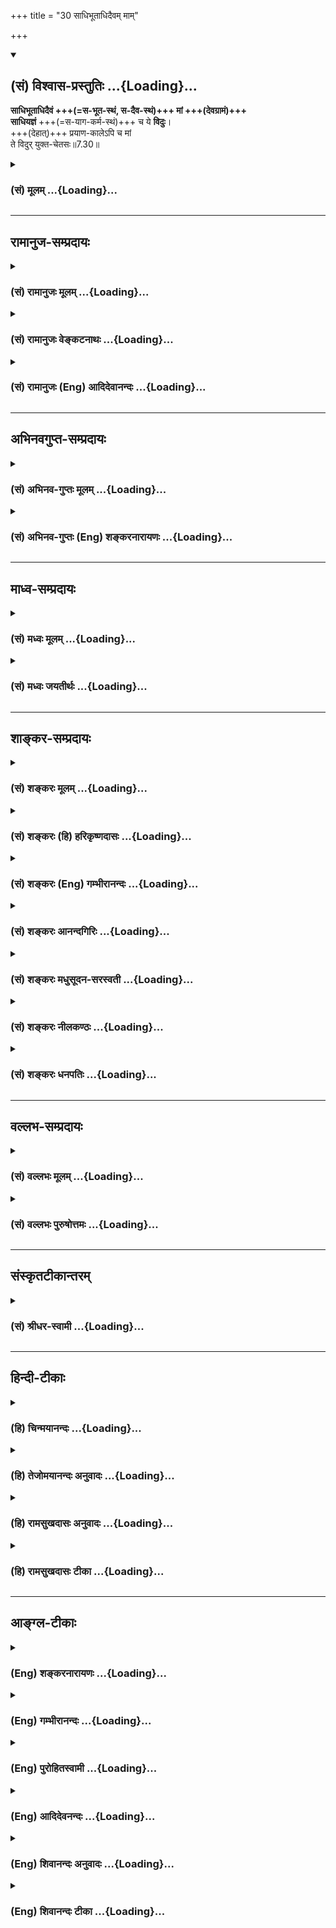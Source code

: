 +++
title = "30 साधिभूताधिदैवम् माम्"

+++
<div class="js_include" newlevelforh1="2" title="(सं) विश्वास-प्रस्तुतिः" unfilled url="/mahAbhAratam/shlokashaH/06-bhIShma-parva/03-bhagavad-gItA-parva/saMskRtam/vishvAsa-prastutiH/07_jnAna-vijnAna-yogaH/30_sAdhibhUtAdhidaiv.md">
<details open><summary><h2>(सं) विश्वास-प्रस्तुतिः ...{Loading}...</h2></summary>

**साधिभूताधिदैवं +++(=स-भूत-स्थं, स-दैव-स्थं)+++ मां +++(देवग्रामं)+++  
साधियज्ञं** +++(=स-याग-कर्म-स्थं)+++ च ये **विदुः**।  
+++(देहात्)+++ प्रयाण-कालेऽपि च मां  
ते विदुर् युक्त-चेतसः॥7.30॥
</details>
</div>
<div class="js_include collapsed" newlevelforh1="3" title="(सं) मूलम्" unfilled url="/mahAbhAratam/shlokashaH/06-bhIShma-parva/03-bhagavad-gItA-parva/saMskRtam/mUlam/07_jnAna-vijnAna-yogaH/30_sAdhibhUtAdhidaiv.md">
<details><summary><h3>(सं) मूलम् ...{Loading}...</h3></summary>

साधिभूताधिदैवं मां साधियज्ञं च ये विदुः।  
प्रयाणकालेऽपि च मां ते विदुर्युक्तचेतसः।।7.30।।
</details>
</div>


_________________
## रामानुज-सम्प्रदायः
<div class="js_include collapsed" newlevelforh1="3" title="(सं) रामानुजः मूलम्" unfilled url="/mahAbhAratam/shlokashaH/06-bhIShma-parva/03-bhagavad-gItA-parva/saMskRtam/rAmAnujaH/mUlam/07_jnAna-vijnAna-yogaH/30_sAdhibhUtAdhidaiv.md">
<details><summary><h3>(सं) रामानुजः मूलम् ...{Loading}...</h3></summary>

।।7.30।। अत्र **य** इति पुनर्निर्देशात्  
पूर्वनिर्दिष्टेभ्यः अन्ये अधिकारिणो ज्ञायन्ते। 

**साधिभूतं साधिदैवं माम्** ऐश्वर्यार्थिनो ये विदुः इत्य् एतद् 
अनुवाद-स्वरूपम् अपि  
अप्राप्तार्थत्वात् तद्-विधायकम् एव।

तथा **साधियज्ञम्** इत्यपि त्रयाणाम् अधिकारिणाम् अविशेषेण विधीयते  
अर्थ-स्वाभाव्यात् त्रयाणां हि नित्य-नैमित्तिक-रूप-महा-यज्ञाद्य्-अनुष्ठानम् अवर्जनीयम्।  
ते च **प्रयाणकाले ऽपि** स्व-प्राप्यानुगुणं **मां विदुः**।  

**ते च** इति चकारात् पूर्वे जरा-मरण-मोक्षाय यतमानाश् च **प्रयाण-कालेऽपि विदुः** इति समुच्चीयन्ते।  
अनेन ज्ञानिनः अपि अर्थस्वाभाव्यात् **साधियज्ञं मां विदुः प्रयाणकाले अपि** स्व-प्राप्यानुगुणं मां विदुः इति उक्तं भवति।

</details>
</div>
<div class="js_include collapsed" newlevelforh1="3" title="(सं) रामानुजः वेङ्कटनाथः" unfilled url="/mahAbhAratam/shlokashaH/06-bhIShma-parva/03-bhagavad-gItA-parva/saMskRtam/rAmAnujaH/venkaTanAthaH/07_jnAna-vijnAna-yogaH/30_sAdhibhUtAdhidaiv.md">
<details><summary><h3>(सं) रामानुजः वेङ्कटनाथः ...{Loading}...</h3></summary>

  
  
।।7.30।। साधिभूत इति श्लोकस्यश्वर्यार्थिविषयत्वं वक्तुमधिकारिणो
भेदमात्रज्ञापकं तावद्दर्शयति अत्रेति। पूर्वाधिकारिविषयत्वेसाधियज्ञं च ते
विदुः इति हि वक्तव्यम् न चैवं शिष्टाः पठन्ति। न चात्र यच्छब्दावृत्तेः
प्रयोजनमस्तीति भावः। प्रश्नोत्तरवशाच्चाधिकारिभेदः सेत्स्यति। एवं
सामान्येन ज्ञातमधिकारिभेदमधिभूतादिसामर्थ्याद्विशिनष्टिऐश्वर्यार्थिन
इति। जरामरणमोक्षाय \[7।29\] इत्यादाविव अत्रापि यच्छब्दवशादनुवादत्वं
प्रतीतमिति तत्प्रतिक्षिपतिइत्येतदित्यादिना। यदाग्नेयोऽष्टाकपालः
\[श.ब्रा.2।5।1।11\] इत्यादिवदिति भावः। अस्य च विधित्वं प्रश्नादिवशाच्च
फलिष्यति। नह्यवगते प्रश्नाद्यवकाशः। साधियज्ञम् इत्यस्यैकस्मिन्नधिकारिणि
निर्दिष्टस्याप्यर्थस्वाभाव्यात्ति्रष्वप्यन्वयं दर्शयति
तथेति। अर्थस्वाभाव्यादिति सर्वाधिकारिसाधारणतया
प्रमाणसिद्धयज्ञाख्यपदार्थस्वाभाव्यादित्यर्थः। एतदेव दर्शयति त्रयाणां
हीति। अन्यथासन्ध्याहीनोऽशुचिर्नित्यमनर्हः सर्वकर्मसु इत्यादिक्रमेण
कर्मानर्हत्वादिप्रसङ्ग इत्यभिप्रायेणाहअवर्जनीयमिति। अपि
चेत्येकाव्ययार्थत्वे प्रयोजनाभावात् पृथक्त्वे सप्रयोजनतया अन्वयसम्भवाच्च
विभज्याह ते चेति। अन्तिमप्रत्ययस्यैकस्यैव वक्ष्यमाणं विषयविशेषेण
प्राप्यानुगुणाकारत्वं युक्तचेतश्शब्देन विवक्षितमित्याह
स्वप्राप्यानुगुणमिति। चकारस्य पृथगन्वयेन लब्धमाहते चेति। चकारादिति
यद्वृत्तप्रतियोगिकत्वात्तद्वृत्तमैश्वर्यार्थिविषयमेव। चकारात्तु
पूर्वश्लोकोक्तानां समुच्चयः। तेषामपि ह्यन्तिमप्रत्यये विशेषो वक्ष्यत इति
भावः। त्रयाणाम् इत्यादिकमयुक्तं ज्ञानिनामत्र प्रसङ्गाभावादित्यत्राह
अनेनेति। यज्ञान्तिमप्रत्ययमात्रयोरधिकारित्रयसाधारण्यसिद्धेरिति भावः। इति
कवितार्किकसिंहस्य सर्वतन्त्रस्वतन्त्रस्य श्रीमद्वेङ्कटनाथस्य
वेदान्ताचार्यस्य कृतिषु श्रीमद्गीताभाष्यटीकायां सप्तमोऽध्यायः।।7।।

</details>
</div>
<div class="js_include collapsed" newlevelforh1="3" title="(सं) रामानुजः (Eng) आदिदेवानन्दः" unfilled url="/mahAbhAratam/shlokashaH/06-bhIShma-parva/03-bhagavad-gItA-parva/saMskRtam/rAmAnujaH/english/AdidevAnandaH/07_jnAna-vijnAna-yogaH/30_sAdhibhUtAdhidaiv.md">
<details><summary><h3>(सं) रामानुजः (Eng) आदिदेवानन्दः ...{Loading}...</h3></summary>

7.30 Here, other alified persons distinct from those already mentioned
(i.e., those who desire Kaivalya) are to be understood, because of the mention again of the term 'those' (ye). Even though the declaration -
those seekers of fortune who know Me as being connected with the higher material entities' (Adhibhuta) and 'with that which is higher to divinities' (Adhidaiva) i.e., the self in Its lordship - resmles a repetition, it is really an injunction on account of the meaning not being known otherwise. The statement of knowing Me as being connected with the sacrifice is also enjoined as an injunction for all the three types of differently alified aspirants (those who aspire for Kaivalya,
wealth and liberation) without any difference, because of the nature of the subject matter, that being sacrificial. None of the three types of aspirants can give up the performance of the great sacrifices and other rituals in the form of periodical and occasional rituals. They know Me at the hour of death in a way corresponding with their objectivies.
Because of the term ca (too) in 'they too,' those who have been mentioned before as 'striving for release from old age and death' are also to be understood along with the others as knowing Me at the hour of death. By this, even the Jnanin knows Me as being connected with the sacrifice on account of the nature of the meaning of the subject treated
(i.e., sacrifice). They also know Me even at the hour of death in a way corresponding with their objective. The purport is that, besides the others mentioned earlier like the knower of the Self, those others who are now described as knowing Him with Adhibhuta, Adhidaiva and Adhiyajna are to be included among those who will know Him at the time of death.

</details>
</div>


_________________
## अभिनवगुप्त-सम्प्रदायः
<div class="js_include collapsed" newlevelforh1="3" title="(सं) अभिनव-गुप्तः मूलम्" unfilled url="/mahAbhAratam/shlokashaH/06-bhIShma-parva/03-bhagavad-gItA-parva/saMskRtam/abhinava-guptaH/mUlam/07_jnAna-vijnAna-yogaH/30_sAdhibhUtAdhidaiv.md">
<details><summary><h3>(सं) अभिनव-गुप्तः मूलम् ...{Loading}...</h3></summary>

।।7.28 7.30।। येषाम् इत्यादि युक्त-चेतस इत्य्-अन्तम्। 

ये तु विनष्टतामसाः पुण्यापुण्य-परिक्षय-क्षेमीकृतात्मानः ते विपाटित-महा-मोह-वितानाः सर्वम् एव भगवद्-रश्मि-खचितं जरा-मरण-मय-तमिस्र-स्रुतं ब्रह्म विदन्ति आध्यात्मिकाधिभौतिकाधिदैविकाधियाज्ञिकानि च ममैव रूपान्तराणि। 

**प्रयाणकाले** च नित्यं भगवद् भावितान्तः-करणत्वात् मां जानन्ति  
यतो येषां जन्म पूर्वमेव भगवत्-तत्त्वं  
ते अन्तकाले परमेश्वरं संस्मरेयुः।  
किं जन्मासेवनया इति ये मन्यन्ते  
तेषां तूष्णींभाव एव शोभनः इति।  
  

</details>
</div>
<div class="js_include collapsed" newlevelforh1="3" title="(सं) अभिनव-गुप्तः (Eng) शङ्करनारायणः" unfilled url="/mahAbhAratam/shlokashaH/06-bhIShma-parva/03-bhagavad-gItA-parva/saMskRtam/abhinava-guptaH/english/shankaranArAyaNaH/07_jnAna-vijnAna-yogaH/30_sAdhibhUtAdhidaiv.md">
<details><summary><h3>(सं) अभिनव-गुप्तः (Eng) शङ्करनारायणः ...{Loading}...</h3></summary>

7.30 Yesam etc. upto yukta-cetasah. Those, in whom the darkness
(ignorance) has totally vanished, and the Self is well secured due to
the decaying of the good and bad effects of actions-they break off the
canopy of their \[castle of the\] mighty delusion and realise everything
as the Brahman studded (purified) with the rays of the Bhagavat,
emerging out of the darkness of old age and death; and realise 'what
governs the Self, the beings, the deities and the sacrifices are all My
own different aspects'. They also experience Me at the time of their
journey, on account of their having internal organ permanently immersed
in the thought of the Bhagavat. For, those who remember the Bhagavat
even earlier, since their birth-they at the last momnet would very well
remember the Absolute Lord. \[Hence\] it is good to simply keep silent
with regard to those who opine 'What is the use of worshiping since
\[the time of\] birth ;'

</details>
</div>


_________________
## माध्व-सम्प्रदायः
<div class="js_include collapsed" newlevelforh1="3" title="(सं) मध्वः मूलम्" unfilled url="/mahAbhAratam/shlokashaH/06-bhIShma-parva/03-bhagavad-gItA-parva/saMskRtam/madhvaH/mUlam/07_jnAna-vijnAna-yogaH/30_sAdhibhUtAdhidaiv.md">
<details><summary><h3>(सं) मध्वः मूलम् ...{Loading}...</h3></summary>

।।7.30।। Sri Madhvacharya did not comment on this sloka.

</details>
</div>
<div class="js_include collapsed" newlevelforh1="3" title="(सं) मध्वः जयतीर्थः" unfilled url="/mahAbhAratam/shlokashaH/06-bhIShma-parva/03-bhagavad-gItA-parva/saMskRtam/madhvaH/jayatIrthaH/07_jnAna-vijnAna-yogaH/30_sAdhibhUtAdhidaiv.md">
<details><summary><h3>(सं) मध्वः जयतीर्थः ...{Loading}...</h3></summary>

।।7.30।। Sri Jayatirtha did not comment on this sloka.

</details>
</div>


_________________
## शाङ्कर-सम्प्रदायः
<div class="js_include collapsed" newlevelforh1="3" title="(सं) शङ्करः मूलम्" unfilled url="/mahAbhAratam/shlokashaH/06-bhIShma-parva/03-bhagavad-gItA-parva/saMskRtam/shankaraH/mUlam/07_jnAna-vijnAna-yogaH/30_sAdhibhUtAdhidaiv.md">
<details><summary><h3>(सं) शङ्करः मूलम् ...{Loading}...</h3></summary>

।।7.30।। **साधिभूताधिदैवम्** अधिभूतं च अधिदैवं च अधिभूताधिदैवम् सह
अधिभूताधिदैवेन वर्तते इति साधिभूताधिदैवं च **मां ये विदुः**
**साधियज्ञं** च सह अधियज्ञेन साधियज्ञं ये विदुः **प्रयाणकाले अपि च**
मरणकाले अपि च **मां ते विदुः युक्तचेतसः** समाहितचित्ता इति।। इति
श्रीमत्परमहंसपरिव्राजकाचार्यस्य
श्रीगोविन्दभगवत्पूज्यपादशिष्यस्यश्रीमच्छंकरभगवतः कृतौ
श्रीमद्भगवद्गीताभाष्ये  
  
सप्तमोऽध्यायः।।  
  

</details>
</div>
<div class="js_include collapsed" newlevelforh1="3" title="(सं) शङ्करः (हि) हरिकृष्णदासः" unfilled url="/mahAbhAratam/shlokashaH/06-bhIShma-parva/03-bhagavad-gItA-parva/saMskRtam/shankaraH/hindI/harikRShNadAsaH/07_jnAna-vijnAna-yogaH/30_sAdhibhUtAdhidaiv.md">
<details><summary><h3>(सं) शङ्करः (हि) हरिकृष्णदासः ...{Loading}...</h3></summary>

।।7.30।। ( इसी प्रकार ) जो मनुष्य मुझ परमेश्वरको साधिभूताधिदैव अर्थात्
अधिभूत और अधिदैवके सहित जानते हैं एवं साधियज्ञ अर्थात् अधियज्ञके सहित भी
जानते हैं वे निरुद्धचित्त योगी लोग मरणकालमें भी मुझे यथावत् जानते हैं।

</details>
</div>
<div class="js_include collapsed" newlevelforh1="3" title="(सं) शङ्करः (Eng) गम्भीरानन्दः" unfilled url="/mahAbhAratam/shlokashaH/06-bhIShma-parva/03-bhagavad-gItA-parva/saMskRtam/shankaraH/english/gambhIrAnandaH/07_jnAna-vijnAna-yogaH/30_sAdhibhUtAdhidaiv.md">
<details><summary><h3>(सं) शङ्करः (Eng) गम्भीरानन्दः ...{Loading}...</h3></summary>

7.30 Ye, those who; viduh, know; mam, Me; sa-adhi-bhuta-adhidaivam, as
existing in the physical and the divine planes; ca, and also;
sa-adhiyajnam, as existing in the context of the sacrifice; te, they;
yukta-cetasah, of concentrated minds-those who have their minds absorbed
in God; viduh, know; mam, Me; api ca, even; prayanakale, at the time of
death. \[For those who are devoted to God, there is not only the
knowledge of Brahman as identified with all individuals and all actions
(see previous verse), but also the knowledge of It as existing in all
things on the physical, the divine and the sacrificial planes. Those who
realize Brhaman as existing in the context of all the five, viz of the
individual, of actions, of the physical,of the divine, and of the
sacrifices-for them with such a realization there is no forgetting, loss
of awareness, of Brahman even at the critical moment of death.\]

</details>
</div>
<div class="js_include collapsed" newlevelforh1="3" title="(सं) शङ्करः आनन्दगिरिः" unfilled url="/mahAbhAratam/shlokashaH/06-bhIShma-parva/03-bhagavad-gItA-parva/saMskRtam/shankaraH/AnandagiriH/07_jnAna-vijnAna-yogaH/30_sAdhibhUtAdhidaiv.md">
<details><summary><h3>(सं) शङ्करः आनन्दगिरिः ...{Loading}...</h3></summary>

।।7.30।। न केवलं भगवन्निष्ठानां सर्वाध्यात्मिककर्मात्मकब्रह्मवित्त्वमेव
किंत्वधिभूतादिसहितं तद्वेदित्वमपि सिध्यतीत्याह **साधिभूतेति।** अध्यात्मं
कर्माधिभूतमधिदैवमधियज्ञश्चेति पञ्चकमेतद्ब्रह्म ये विदुस्तेषां
यथोक्तज्ञानवतां समाहितचेतसामापदवस्थायामपि भगवत्तत्त्वज्ञानमप्रतिहतं
तिष्ठतीत्याह **प्रयाणेति।**अपिचेति निपाताभ्यां तस्यामवस्थायां
करणग्रामस्य व्यग्रतया ज्ञानासंभवेऽपि मयि समाहितचित्तानामुक्तज्ञानवतां
भगवत्तत्त्वज्ञानमयत्नलभ्यमिति द्योत्यते। तदनेन सप्तमेनोत्तममधिकारिणं
प्रति ज्ञेयं निरूपयता तदर्थमेव सर्वात्मकत्वादिकमुपदिशता
प्रकृतिद्वयद्वारेण सर्वकारणत्वादिति च वदता तत्पदवाच्यं तल्लक्ष्यं
चोपक्षिप्तम्। इति
श्रीमत्परमहंसपरिव्राजकाचार्यश्रीमच्छुद्धानन्दपूज्यपादशिष्यानन्दज्ञान0
सप्तमोऽध्यायः।।7।।  
  

</details>
</div>
<div class="js_include collapsed" newlevelforh1="3" title="(सं) शङ्करः मधुसूदन-सरस्वती" unfilled url="/mahAbhAratam/shlokashaH/06-bhIShma-parva/03-bhagavad-gItA-parva/saMskRtam/shankaraH/madhusUdana-sarasvatI/07_jnAna-vijnAna-yogaH/30_sAdhibhUtAdhidaiv.md">
<details><summary><h3>(सं) शङ्करः मधुसूदन-सरस्वती ...{Loading}...</h3></summary>

।।7.30।। नचैवंभूतानां मद्भक्तानां मृत्युकालेऽपि विवशकरणतया मद्विस्मरणं
शङ्कनीयम् यतः साधिभूताधिदैवमधिभूताधिदैवाभ्यां सहितं तथा साधियज्ञं
चाधियज्ञेन च सहितं मां ये विदुश्चिन्तयन्ति ते युक्तचेतसः सर्वदा मयि
समाहितचेतसः सन्तस्तत्संस्कारपाटवात्प्रयाणकाले प्राणोत्क्रमणकाले
करणग्रामस्यात्यन्तन्यग्रतायामपि चकारादयत्नेनैव मत्कृपया मां सर्वात्मानं
विदुर्जानन्ति तेषां मृतिकालेऽपि मदाकारैव चित्तवृत्तिः
पूर्वोपचितसंस्कारपाटवाद्भवति। तथाच ते मद्भक्तियोगात्कृतार्था एवेति भावः।
अधिभूताधिदैवाधियज्ञशब्दानुत्तरेऽध्यायेऽर्जुनप्रश्नपूर्वकं व्याख्यास्यति
भगवानिति सर्वमनाविलम्। तदत्रोत्तमाधिकारिणं प्रति ज्ञेयं मध्यमाधिकारिणं
प्रति च ध्येयं लक्षणया मुख्यया च वृत्त्या तत्पदप्रतिपाद्यं ब्रह्म
निरूपितम्।

</details>
</div>
<div class="js_include collapsed" newlevelforh1="3" title="(सं) शङ्करः नीलकण्ठः" unfilled url="/mahAbhAratam/shlokashaH/06-bhIShma-parva/03-bhagavad-gItA-parva/saMskRtam/shankaraH/nIlakaNThaH/07_jnAna-vijnAna-yogaH/30_sAdhibhUtAdhidaiv.md">
<details><summary><h3>(सं) शङ्करः नीलकण्ठः ...{Loading}...</h3></summary>

।।7.30।। एवं तत्पदार्थविवेकं सद्योमुक्तिहेतुं समाप्य
तत्प्राप्त्युपायभूतान्युपासनानि क्रममुक्तिफलानि विस्तरेण वक्तुकामः
संक्षेपेण सूत्रयति **साधिभूतेति।** अधिभूतं च अधिदैवं च ताभ्यां सहितं
साधिभूताधिदैवम्। तथाऽधियज्ञेन सहितं साधियज्ञं च मां ये विदुरुपासते ते
युक्तचेतसः। यतो नित्यं समाहितचित्तास्ततो मां प्रयाणकालेऽपि
सर्वजनव्यामोहके विदुरेव। भावनादार्ढ्यान्मरणकालेऽपि तस्य ज्ञानस्य प्रमोषो
न भवत्यतो भगवति नैरन्तर्येण दृढा भावना कर्तव्येति भावः। अधिभूतादिपदार्थं
तु भगवानेव व्याख्यास्यतीति नोक्तवन्तो वयम्।

</details>
</div>
<div class="js_include collapsed" newlevelforh1="3" title="(सं) शङ्करः धनपतिः" unfilled url="/mahAbhAratam/shlokashaH/06-bhIShma-parva/03-bhagavad-gItA-parva/saMskRtam/shankaraH/dhanapatiH/07_jnAna-vijnAna-yogaH/30_sAdhibhUtAdhidaiv.md">
<details><summary><h3>(सं) शङ्करः धनपतिः ...{Loading}...</h3></summary>

।।7.30।। ननु मरणकाले तेषां त्वद्विस्मरणस्य संभवात्कथं संसारान्मोक्ष
इत्याशङ्क्याह सेति। अधिभूतं चाधिदैवं चाधिभूताधिदैवमिति
समाहारद्वन्द्वस्तेन सहवर्तत इति तम् अधियज्ञेन सह वर्तत इति तं च मां ये
विदुः प्रयाणकाले मरणकालेऽपि च मां ते युक्तचेतसो विदुरतस्तेषां
मोक्षप्राप्तौ न कोऽपि संदेह इति। साधिभूतादिपदार्थस्तु मूलएव
स्फुटीभविष्यति। तदनेन सप्तमाध्यानेनोक्तमाधिकारिणं प्रति ज्ञेयं निरुपयता
तज्ज्ञानार्थ मध्यमाधिकारिणं प्रति तत्पदवाच्यं प्रतिपादयता तत्पदवाच्यं
तल्लक्ष्यं च प्रदर्शितम्। श्रीगीताभाष्योत्कर्षदीपिकायां
सप्तमोध्यायः।।7।।  
  

</details>
</div>


_________________
## वल्लभ-सम्प्रदायः
<div class="js_include collapsed" newlevelforh1="3" title="(सं) वल्लभः मूलम्" unfilled url="/mahAbhAratam/shlokashaH/06-bhIShma-parva/03-bhagavad-gItA-parva/saMskRtam/vallabhaH/mUlam/07_jnAna-vijnAna-yogaH/30_sAdhibhUtAdhidaiv.md">
<details><summary><h3>(सं) वल्लभः मूलम् ...{Loading}...</h3></summary>

।।7.30।। साधिभूतेति। अत्रये इति पुनर्निदेशात्पूर्वनिर्दिष्टेभ्योऽन्ये
जिज्ञासव उक्ता इत्यवसीयते। ये च मां (साधिभूतं) साधिदैवं साधियज्ञमिति
विशेषसहितं विदुरिति। किञ्च भगवत्तत्त्वजिज्ञासवः प्राणानां प्रयाणकालेऽपि
ते च मां तथाभूतमात्मानं विदुः। किम्भूतास्ते युक्तचेतस इति योगसिद्धिरन्ते
सूचिता।

</details>
</div>
<div class="js_include collapsed" newlevelforh1="3" title="(सं) वल्लभः पुरुषोत्तमः" unfilled url="/mahAbhAratam/shlokashaH/06-bhIShma-parva/03-bhagavad-gItA-parva/saMskRtam/vallabhaH/puruShottamaH/07_jnAna-vijnAna-yogaH/30_sAdhibhUtAdhidaiv.md">
<details><summary><h3>(सं) वल्लभः पुरुषोत्तमः ...{Loading}...</h3></summary>

  
  
।।7.30।। एवं ज्ञानस्य फलम् आह - साधिभूताधिदेव मेति। 

**साधिभूताधिदैवम्** - अधिभूतेन अधिकरणात्मकेन, अधिदेवेन मूलरूपेण सह, अधियज्ञेन अंशात्मक-कर्म-रूपेण च सहितं,  
**ये मां विदुस् ते युक्तचेतसः** - युक्तं तन्-निष्ठं चेतो येषां तादृशा भवन्ति - मां प्राप्नुवन्तीत्यर्थः। 

**च** पुनः **प्रयाणकाले** मरणसमयेऽपि भ्रमादि-रहितास् ते **मां विदुः** जानन्ति मरण-काले स्वज्ञानोक्त्या - "अन्ते या मतिः सा गतिः" \[ \] इति वाक्योक्तरीत्या प्राप्नुवन्तीति व्यञ्जितम्।  
  
भक्तानाम् एव श्रीकृष्ण-ज्ञान-विज्ञान-योग्यता। अतोऽत्र ज्ञानविज्ञानयोगं हरिर् उवाच हि।।7।।

</details>
</div>


_________________
## संस्कृतटीकान्तरम्
<div class="js_include collapsed" newlevelforh1="3" title="(सं) श्रीधर-स्वामी" unfilled url="/mahAbhAratam/shlokashaH/06-bhIShma-parva/03-bhagavad-gItA-parva/saMskRtam/shrIdhara-svAmI/07_jnAna-vijnAna-yogaH/30_sAdhibhUtAdhidaiv.md">
<details><summary><h3>(सं) श्रीधर-स्वामी ...{Loading}...</h3></summary>

।।7.30।। न चैवंभूतानां योगभ्रंशशङ्कापीत्याह **साधिभूताधिदैवमिति।**
अधिभूतादिशब्दानामर्थं भगवानेवानन्तराध्याये व्याख्यास्यति।
अधिभूतेनाधिदैवेन च सहाधियज्ञेन च सहितं ये मां भजन्ति ते युक्तचेतसः
मय्यासक्तमनसः प्रयाणकालेऽपि मरणसमयेऽपि मां विदुर्जानन्ति नतु तदापि
व्याकुलीभूय मां विस्मरन्ति। अतो मद्भक्तानां न योगभ्रंशशङ्केत्यर्थः।

</details>
</div>


_________________
## हिन्दी-टीकाः
<div class="js_include collapsed" newlevelforh1="3" title="(हि) चिन्मयानन्दः" unfilled url="/mahAbhAratam/shlokashaH/06-bhIShma-parva/03-bhagavad-gItA-parva/hindI/chinmayAnandaH/07_jnAna-vijnAna-yogaH/30_sAdhibhUtAdhidaiv.md">
<details><summary><h3>(हि) चिन्मयानन्दः ...{Loading}...</h3></summary>

।।7.30।। आत्मानुभवी पुरुष न केवल मन के स्वभाव (अध्यात्म) और कर्म ऋ़े
स्वरूप को ही जानते हैं वरन् वे अधिभूत (पंच विषय रूप जगत्) अधिदैव
(इन्द्रिय मन और बुद्धि की कार्य प्रणाली) और अधियज्ञ अर्थात् उन
परिस्थितियों को भी जानते हैं जिनमें विषय ग्रहण रूप यज्ञ सम्पन्न होता
है। ईश्वर के किसी रूप विशेष के भक्त के विषय में सम्भवत यह धारणा उचित हो
सकती है कि भक्तजन अव्यावहारिक होते हैं और उनमें सांसारिक जीवन को
सफलतापूर्वक जीने की कुशलता नहीं होती। एक सगुण उपासक अपने इष्ट देवता का
ध्यान करने में ही इतना भावुक और व्यस्त हो जाता है कि उसमें संसार को
समझने की न रुचि होती है और न क्षमता। परन्तु वेदान्त शास्त्र में
आत्मज्ञानी पुरुष का जो चित्रण मिलता है उसके अनुसार वह पुरुष न केवल
आत्मानुभव में दृढ़निष्ठ होता है वरन् वह सर्वत्र सदा एवं समस्त
परिस्थितियों में अपने मन का स्वामी बना रहता है और ऐसी सार्मथ्य से
सम्पन्न होता है जिसे सम्पूर्ण जगत् को स्वीकार करना पड़ता है। ऐसा
स्वामित्व प्राप्त पुरुष ही जगत् को नेतृत्व प्रदान कर सकता है। सब प्रकार
के असंयम एवं विपर्ययों से मुक्त वह ज्ञानी पुरुष अध्यात्म और अधिभूत को
जानते हुए जगत् में ईश्वर के समान रहता है। सारांशत इस अध्याय की समाप्ति
भगवान् की इस घोषणा के साथ होती है कि जो पुरुष मुझे जानता है वह सब कुछ
जानता है। भगवान् श्रीकृष्ण के समान वह अपनी वर्तमान तथा भावी पीढ़ियों के
भाग्य निर्माण में मार्गदर्शक बनता है। इस अध्याय के अन्तिम दो श्लोक उनमें
प्रयुक्त पारिभाषिक शब्दों का पूर्णरूप से वर्णन नहीं करते हैं। ये
सूत्ररूप श्लोक हैं जिनका विस्तृत विवेचन अगले अध्याय में किया गया है। दो
अध्यायों को संबद्ध करने की पारम्परिक शास्त्रीय पद्धतियों में से यह एक
पद्धति है। conclusionँ़ तत्सदिति श्रीमद्भगवद्गीतासूपनिषत्सु
ब्रह्मविद्यायां योगशास्त्रे  
  
श्रीकृष्णार्जुनसंवादे ज्ञानविज्ञानयोगो नाम सप्तमोऽध्याय।। इस प्रकार
श्रीकृष्णार्जुनसंवाद के रूप में ब्रह्मविद्या और योगशास्त्र स्वरूप
श्रीमद्भगवद्गीतोपनिषद् का ज्ञानविज्ञानयोग नामक सप्तम अध्याय समाप्त होता
है। उपनिषदों में उपदिष्ट सिद्धांत महर्षि व्यास के समय केवल काव्यत्मक
पूर्णत्व के काल्पनिक वर्णन के रूप में रह गये थे जिनका जीवन की वास्तविकता
से कोई सम्बन्ध नहीं था। इस प्रकार अपनी संस्कृति के मूल वैभव एवं सार्मथ्य
से विलग हुए हिन्दुओं की सांस्कृतिक चेतना में पुनर्जीवित करना आवश्यक था।
यह कार्य उन्हें उनके दार्शनिक सिद्धांतों में सौन्दर्य एवं तेजस्विता को
दर्शा कर सम्पन्न किया जा सकता था। इस अध्याय में भगवान् श्रीकृष्ण ने
निश्चयात्मक रूप से यह सिद्ध किया है तथा इस पर बल दिया है कि वेदान्त
प्रतिपादित पूर्णत्व कोई कल्पना नहीं वरन् वह साधक की वास्तविक उपलब्धि बन
सकती है जिसे जीवन में सफलतापूर्वक जी कर वह अप्ानी पीढ़ी का कल्याण कर
सकता है। अत इस अध्याय का ज्ञानविज्ञानयोग शीर्षक अत्यन्त उपयुक्त है। केवल
ज्ञान विशेष उपयोगी नहीं होता। ज्ञान का पूर्णत्व उसके यथार्थ अनुभव में
है। ज्ञान का उपदेश तो दिया जा सकता है परन्तु अनुभव (विज्ञान) नहीं। धर्म
तत्त्व ज्ञान का उपदेश देता है और उसके साथ ही उन उपायों का भी निर्देशन
करता है जिनके द्वारा वह ज्ञान साधक का अपना विज्ञान बन सके और जीवन के साथ
एकरूप हो जाय। इस प्रकार धर्म का प्रयोजन ऐसे अनुभवी पुरुषों का निर्माण
करना है जो जीवन के परम पुरुषार्थ को प्राप्त करके धर्म को सत्योचित
प्रमाणित कर सकें और अपनी पीढ़ियों को आनन्दाभिभूत करके कृतार्थ करने में
सक्षम हों।

</details>
</div>
<div class="js_include collapsed" newlevelforh1="3" title="(हि) तेजोमयानन्दः अनुवादः" unfilled url="/mahAbhAratam/shlokashaH/06-bhIShma-parva/03-bhagavad-gItA-parva/hindI/tejomayAnandaH/anuvAdaH/07_jnAna-vijnAna-yogaH/30_sAdhibhUtAdhidaiv.md">
<details><summary><h3>(हि) तेजोमयानन्दः अनुवादः ...{Loading}...</h3></summary>

।।7.30।। जो पुरुष अधिभूत और अधिदैव तथा अधियज्ञ के सहित मुझे जानते हैं,
वे युक्तचित्त वाले पुरुष अन्तकाल में भी मुझे जानते हैं।।

</details>
</div>
<div class="js_include collapsed" newlevelforh1="3" title="(हि) रामसुखदासः अनुवादः" unfilled url="/mahAbhAratam/shlokashaH/06-bhIShma-parva/03-bhagavad-gItA-parva/hindI/rAmasukhadAsaH/anuvAdaH/07_jnAna-vijnAna-yogaH/30_sAdhibhUtAdhidaiv.md">
<details><summary><h3>(हि) रामसुखदासः अनुवादः ...{Loading}...</h3></summary>

।।7.30।। जो मनुष्य अधिभूत, अधिदैव और अधियज्ञके सहित मुझे जानते हैं, वे
युक्तचेता मनुष्य अन्तकालमें भी मुझे ही जानते हैं अर्थात् प्राप्त होते
हैं।

</details>
</div>
<div class="js_include collapsed" newlevelforh1="3" title="(हि) रामसुखदासः टीका" unfilled url="/mahAbhAratam/shlokashaH/06-bhIShma-parva/03-bhagavad-gItA-parva/hindI/rAmasukhadAsaH/TIkA/07_jnAna-vijnAna-yogaH/30_sAdhibhUtAdhidaiv.md">
<details><summary><h3>(हि) रामसुखदासः टीका ...{Loading}...</h3></summary>

।।7.30।।***व्याख्या--'*साधिभूताधिदैवं मां साधियज्ञं च ये
विदुः'--**\[पूर्वश्लोकमें निर्गुणनिराकारको जाननेका वर्णन करके अब
सगुणसाकारको जाननेकी बात कहते हैं। \]यहाँ अधिभूत नाम भौतिक स्थूल सृष्टिका
है जिसमें तमोगुणकी प्रधानता है। जितनी भी भौतिक सृष्टि है उसकी स्वतन्त्र
सत्ता नहीं है। उसका क्षणमात्र भी स्थायित्व नहीं है। फिर भी यह भौतिक
सृष्टि सत्य दीखती है अर्थात् इसमें सत्यता स्थिरता सुखरूपता श्रेष्ठता और
आकर्षण दीखता है। यह सत्यता आदि सबकेसब वास्तवमें भगवान्के ही हैं
क्षणभङ्गुर संसारके नहीं। तात्पर्य है कि जैसे बर्फकी सत्ता जलके बिना नहीं
हो सकती ऐसे ही भौतिक स्थूल सृष्टि अर्थात् अधिभूतकी सत्ता भगवान्के बिना
नहीं हो सकती। इस प्रकार तत्त्वसे यह संसार भगवत्स्वरूप ही है ऐसा जानना ही
अधिभूतके सहित भगवान्को जानना है। अधिदैव नाम सृष्टिकी रचना करनेवाले
हिरण्यगर्भ ब्रह्माजीका है जिनमें रजोगुणकी प्रधानता है। भगवान् ही
ब्रह्माजीके रूपमें प्रकट होते हैं अर्थात् तत्त्वसे ब्रह्माजी भगवत्स्वरूप
ही हैं ऐसा जानना ही अधिदैवके सहित भगवान्को जानना है। अधियज्ञ नाम भगवान्
विष्णुका है जो अन्तर्यामीरूपसे सबमें व्याप्त हैं और जिनमें सत्त्वगुणकी
प्रधानता है। तत्त्वसे भगवान् ही अन्तर्यामीरूपसे सबमें परिपूर्ण हैं ऐसा
जानना ही अधियज्ञके सहित भगवान्को जानना है। अधिभूत अधिदैव और अधियज्ञके
सहित भगवान्को जाननेका तात्पर्य है कि भगवान् श्रीकृष्णके शरीरके किसी एक
अंशमें विराट्रूप है (गीता 10। 42 11। 7) और उस विराट्रूपमें अधिभूत (अनन्त
ब्रह्माण्ड) अधिदैव (ब्रह्माजी) और अधियज्ञ (विष्णु) आदि सभी हैं जैसा कि
अर्जुनने कहा है हे देव मैं आपके शरीरमें सम्पूर्ण प्राणियोंको जिनकी
नाभिसे कमल निकला है उन विष्णुको कमलपर विराजमान ब्रह्मको और शंकर आदिको
देख रहा हूँ (गीता 11। 15)। अतः तत्त्वसे अधिभूत अधिदैव और अधियज्ञ भगवान्
श्रीकृष्ण ही हैं। श्रीकृष्ण ही समग्र भगवान् हैं। '**प्रयाणकालेऽपि च मां
ते विदुर्युक्तचेतसः'--**जो संसारके भोगों और संग्रहकी
प्राप्तिअप्राप्तिमें समान रहनेवाले हैं तथा संसारसे सर्वथा उपरत होकर
भगवान्में लगे हुए हैं वे पुरुष युक्तचेता हैं। ऐसे युक्तचेता मनुष्य
अन्तकालमें भी मेरेको ही जानते हैं अर्थात् अन्तकालकी पीड़ा आदिमें भी वे
मेरेमें ही अटलरूपसे स्थित रहते हैं। उनकी ऐसी दृढ़ स्थिति होती है कि वे
स्थूल और सूक्ष्मशरीरमें कितनी ही हलचल होनेपर भी कभी किञ्चिन्मात्र भी
विचलित नहीं होते।  
  
**भगवान्के समग्ररूपसम्बन्धी** **विशेष बात**  
  
(1)  
  
प्रकृति और प्रकृतिके कार्य क्रिया पदार्थ आदिके साथ अपना सम्बन्ध माननेसे
ही सभी विकार पैदा होते हैं और उन क्रिया पदार्थ आदिकी प्रकटरूपसे सत्ता
दीखने लग जाती है। परन्तु प्रकृति और प्रकृतिके कार्यसे सर्वथा
सम्बन्धविच्छेद करके भगवत्स्वरूपमें स्थित होनेसे उनकी स्वतन्त्र सत्ता उस
भगवत्तत्त्वमें ही लीन हो जाती है। फिर उनकी कोई स्वतन्त्र सत्ता नहीं
दीखती। जैसे किसी व्यक्तिके विषयमें हमारी जो अच्छे और बुरेकी मान्यता है वह
मान्यता हमारी ही की हुई है। तत्त्वसे तो वह व्यक्ति भगवान्का स्वरूप है
अर्थात् उस व्यक्तिमें तत्त्वके सिवाय दूसरा कोई स्वतन्त्र व्यक्तित्व ही
नहीं है। ऐसे ही संसारमें यह ठीक है यह बेठीक है इस प्रकार ठीकबेठीककी
मान्यता हमारी ही की हुई है। तत्त्वसे तो संसार भगवान्का स्वरूप ही है। हाँ
संसारमें जो वर्णआश्रमकी मर्यादा है ऐसा काम करना चाहिये और ऐसा नहीं करना
चाहिये यह जो विधिनिषेधकी मर्यादा है इसको महापुरुषोंने जीवोंके कल्याणार्थ
व्यवहारके लिये मान्यता दी है। जब यह भौतिक सृष्टि नहीं थी तब भी भगवान् थे
और इसके लीन होनेपर भी भगवान् रहेंगे इस तरहसे जब वास्तविक भगवत्तत्त्वका
बोध हो जाता है तब भौतिक सृष्टिकी सत्ता भगवान्में ही लीन हो जाती है
अर्थात् इस सृष्टिकी स्वतन्त्र सत्ता नहीं रहती। इसका यह तात्पर्य नहीं है
कि संसारकी स्वतन्त्र सत्ता न रहनेपर संसार मिट जाता है उसका अभाव हो जाता
है प्रत्युत अन्तःकरणमें सत्यत्वेन जो संसारकी सत्ता और महत्ता बैठी हुई थी
जो कि जीवके कल्याणमें बाधक थी वह नहीं रहती। जैसे सोनेके गहनोंकी अनेक
तरहकी आकृति और अलगअलग उपयोग होनेपर भी उन सबमें एक ही सोना है ऐसे ही
भगवद्भक्तके द्वारा अनेक तरहका यथायोग्य सांसारिक व्यवहार होनेपर भी उन
सबमें एक ही भगवत्तत्त्व है ऐसी अटलबुद्धि रहती है। इस तत्त्वको समझनेके
लिये ही उन्तीसवें और तीसवें श्लोकमें समग्ररूपका वर्णन हुआ है। (2)  
  
उपासनाकी दृष्टिसे भगवान्के प्रायः दो रूपोंका विशेष वर्णन आता है एक सगुण
और एक निर्गुण। इनमें सगुणके दो भेद होते हैं एक सगुणसाकार और एक
सगुणनिराकार। परन्तु निर्गुणके दो भेद नहीं होते निर्गुण निराकार ही होता
है। हाँ निराकारके दो भेद होते हैं एक सगुणनिराकार और एक
निर्गुणनिराकार। उपासना करनेवाले दो रुचिके होते हैं एक सगुणविषयक रुचिवाला
होता है और एक निर्गुणविषयक रुचिवाला होता है। परन्तु इन दोनोंकी उपासना
भगवान्के सगुणनिराकार रूपसे ही शुरू होती है जैसे परमात्मप्राप्तिके लिये
कोई भी साधक चलता है तो वह पहले परमात्मा है इस प्रकार परमात्माकी सत्ताको
मानता है और वे परमात्मा सबसे श्रेष्ठ हैं सबसे दयालु हैं उनसे बढ़कर कोई
है नहीं ऐसे भाव उसके भीतर रहते हैं तो उपासना सगुणनिराकारसे ही शुरू हुई।
इसका कारण यह है कि बुद्धि प्रकृतिका कार्य (सगुण) होनेसे निर्गुणको पकड़
नहीं सकती। इसलिये निर्गुणके उपासकका लक्ष्य तो निर्गुणनिराकार होता है पर
बुद्धिसे वह सगुणनिराकारका ही चिन्तन करता है **(टिप्पणी प₀ 445)**। सगुणकी
ही उपासना करनेवाले पहले सगुणसाकार मानकर उपासना करते हैं। परन्तु मनमें
जबतक साकाररूप दृढ़ नहीं होता तबतक प्रभु हैं और वे मेरे सामने हैं ऐसी
मान्यता मुख्य होती है। इस मान्यतामें सगुण भगवान्की अभिव्यक्ति जितनी अधिक
होती है उतनी ही उपासना ऊँची मानी जाती है। अन्तमें जब वह सगुणसाकाररूपसे
भगवान्के दर्शन भाषण स्पर्श और प्रसाद प्राप्त कर लेता है तब उसकी उपासनाकी
पूर्णता हो जाती है। निर्गुणकी उपासना करनेवाले परमात्माको सम्पूर्ण
संसारमें व्यापक समझते हुए चिन्तन करते हैं। उनकी वृत्ति जितनी ही सूक्ष्म
होती चली जाती है उतनी ही उनकी उपासना ऊँची मानी जाती है। अन्तमें सांसारिक
आसक्ति और गुणोंका सर्वथा त्याग होनेपर जब मैं तू आदि कुछ भी नहीं रहता
केवल चिन्मयतत्त्व शेष रह जाता है तब उसकी उपासनाकी पूर्णता हो जाती है। इस
प्रकार दोनोंकी अपनीअपनी उपासनाकी पूर्णता होनेपर दोनोंकी एकता हो जाती है
अर्थत् दोनों एक हीतत्त्वको प्राप्त हो जाते हैं **(टिप्पणी प₀ 446.1)**।
सगुणसाकारके उपासकोंको तो भगवत्कृपासे निर्गुणनिराकारका भी बोध हो जाता है
**मम दरसन फल परम अनूपा। जीव पाव निज सहज सरूपा।।**(मानस 3। 36। 5)
निर्गुणनिराकारके उपासकमें यदि भक्तिके संस्कार हैं और भगवान्के दर्शनकी
अभिलाषा है तो उसे भगवान्के दर्शन हो जाते हैं अथवा भगवान्को उससे कुछ काम
लेना होता है तो भगवान् अपनी तरफसे भी दर्शन दे सकते हैं। जैसे
निर्गुणनिराकारके उपासक मधुसूदनाचार्यजीको भगवान्ने अपनी तरफसे दर्शन दिये
थे **(टिप्पणी प₀ 446.2)**। (3)  
  
वास्तवमें परमात्मा सगुणनिर्गुण साकारनिराकार सब कुछ हैं। सगुणनिर्गुण तो
उनके विशेषण हैं नाम हैं। साधक परमात्माको गुणोंके सहित मानता है तो उसके
लिये वे सगुण हैं और साधक उनको गुणोंसे रहित मानता है तो उसके लिये वे
निर्गुण हैं। वास्तवमें परमात्मा सगुण तथा निर्गुण दोनों हैं और दोनोंसे
परे भी हैं। परन्तु इस वास्तविकताका पता तभी लगता है जब बोध होता
है। भगवान्के सौन्दर्य माधुर्य ऐश्वर्य औदार्य आदि जो दिव्य गुण हैं उन
गुणोंके सहित सर्वत्र व्यापक परमात्माको सगुण कहते हैं। इस सगुणके दो भेद
होते हैं

</details>
</div>


_________________
## आङ्ग्ल-टीकाः
<div class="js_include collapsed" newlevelforh1="3" title="(Eng) शङ्करनारायणः" unfilled url="/mahAbhAratam/shlokashaH/06-bhIShma-parva/03-bhagavad-gItA-parva/english/shankaranArAyaNaH/07_jnAna-vijnAna-yogaH/30_sAdhibhUtAdhidaiv.md">
<details><summary><h3>(Eng) शङ्करनारायणः ...{Loading}...</h3></summary>

7.30. Those who realise Me as one \[identical\] with what governs the beings, deities and with what governs the sacrifices-they, even at the moment of their journey, experience Me, with their mastering the Yoga.

</details>
</div>
<div class="js_include collapsed" newlevelforh1="3" title="(Eng) गम्भीरानन्दः" unfilled url="/mahAbhAratam/shlokashaH/06-bhIShma-parva/03-bhagavad-gItA-parva/english/gambhIrAnandaH/07_jnAna-vijnAna-yogaH/30_sAdhibhUtAdhidaiv.md">
<details><summary><h3>(Eng) गम्भीरानन्दः ...{Loading}...</h3></summary>

7.30 Those who know me as existing in the physical and the divine planes, and also in the context of the sacrifice, they of concentrated minds know Me even at the time of death.

</details>
</div>
<div class="js_include collapsed" newlevelforh1="3" title="(Eng) पुरोहितस्वामी" unfilled url="/mahAbhAratam/shlokashaH/06-bhIShma-parva/03-bhagavad-gItA-parva/english/purohitasvAmI/07_jnAna-vijnAna-yogaH/30_sAdhibhUtAdhidaiv.md">
<details><summary><h3>(Eng) पुरोहितस्वामी ...{Loading}...</h3></summary>

7.30 Those who see Me in the life of the world, in the universal sacrifice, and as pure Divinity, keeping their minds steady, they live in Me, even in the crucial hour of death."

</details>
</div>
<div class="js_include collapsed" newlevelforh1="3" title="(Eng) आदिदेवनन्दः" unfilled url="/mahAbhAratam/shlokashaH/06-bhIShma-parva/03-bhagavad-gItA-parva/english/AdidevanandaH/07_jnAna-vijnAna-yogaH/30_sAdhibhUtAdhidaiv.md">
<details><summary><h3>(Eng) आदिदेवनन्दः ...{Loading}...</h3></summary>

7.30 And those who know Me with the Adhibhuta, Adhidaiva and the Adhiyajna, they too, with their minds fixed in meditation, know Me even at the hour of death.

</details>
</div>
<div class="js_include collapsed" newlevelforh1="3" title="(Eng) शिवानन्दः अनुवादः" unfilled url="/mahAbhAratam/shlokashaH/06-bhIShma-parva/03-bhagavad-gItA-parva/english/shivAnandaH/anuvAdaH/07_jnAna-vijnAna-yogaH/30_sAdhibhUtAdhidaiv.md">
<details><summary><h3>(Eng) शिवानन्दः अनुवादः ...{Loading}...</h3></summary>

7.30 Those who know Me with the Adhibhuta (pertaining to the elements),
Adhidaiva (pertaining to the gods) and the Adhiyajna (pertaining to the sacrifice) know Me even at the time of death, steadfast in mind.

</details>
</div>
<div class="js_include collapsed" newlevelforh1="3" title="(Eng) शिवानन्दः टीका" unfilled url="/mahAbhAratam/shlokashaH/06-bhIShma-parva/03-bhagavad-gItA-parva/english/shivAnandaH/TIkA/07_jnAna-vijnAna-yogaH/30_sAdhibhUtAdhidaiv.md">
<details><summary><h3>(Eng) शिवानन्दः टीका ...{Loading}...</h3></summary>

7.30 साधिभूताधिदैवम् with the Adhibhuta and the Adhidaiva together; माम्
Me; साधियज्ञम् with the Adhiyajna; च and; ये who; विदुः know; प्रयाणकाले
at the time of death; अपि even; च and; माम् Me; ते they; विदुः know;
युक्तचेतसः steadfast in mind.Commentary They who are steadfast in mind;
who have taken refuge in Me; who know Me as the knowledge of elements in the physical plane; as the knowledge of the gods in the celestial or mental plane; as the knowledge of the sacrifice in the realm of sacrifice; are not affected by death. They do not lose their memory.
They continue to keep up the consciousness of Me even at the time of their departure from this world. Those who worship Me along with these three know Me even at the time of death. (Cf.VIII.25)(This chapter is known by the names Vijnana Yoga and Jnana Yoga also.)Thus in the Upanishads of the glorious Bhagavad Gita; the Science of the Eternal;
the scripture of Yoga; the dialogue between Sri Krishna and Arjuna; ends the seventh discourse entitledThe Yoga of Wisdom and Realisation. ,

</details>
</div>
